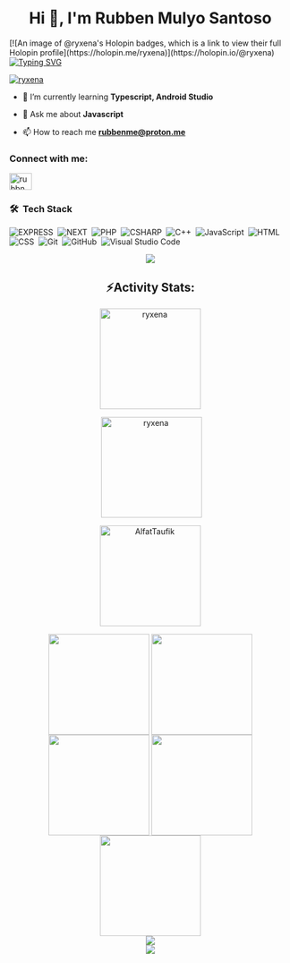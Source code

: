 <h1 align="center">Hi 👋, I'm Rubben Mulyo Santoso</h1>
[![An image of @ryxena's Holopin badges, which is a link to view their full Holopin profile](https://holopin.me/ryxena)](https://holopin.io/@ryxena)
<a href="https://git.io/typing-svg"><img align="center" src="https://readme-typing-svg.demolab.com?font=Fira+Code&weight=500&pause=1000&center=true&random=true&width=435&lines=Backend+Dev;Javascript+%26+Typescript+" alt="Typing SVG" /></a>

<p align="left"> <a href="https://github.com/ryo-ma/github-profile-trophy"><img src="https://github-profile-trophy.vercel.app/?username=ryxena" alt="ryxena" /></a> </p>

- 🌱 I’m currently learning **Typescript, Android Studio**

- 💬 Ask me about **Javascript**

- 📫 How to reach me **rubbenme@proton.me**

<h3 align="left">Connect with me:</h3>
<p align="left">
<a href="https://instagram.com/rubbnms" target="blank"><img align="center" src="https://raw.githubusercontent.com/rahuldkjain/github-profile-readme-generator/master/src/images/icons/Social/instagram.svg" alt="rubbnms" height="30" width="40" /></a>
</p>

### 🛠 &nbsp;Tech Stack
![EXPRESS](https://img.shields.io/badge/-express-05122A?style=for-the-badge&logo=express)&nbsp;
![NEXT](https://img.shields.io/badge/-next%20js-05122A?style=for-the-badge&logo=nextdotjs)&nbsp;
![PHP](https://img.shields.io/badge/-php-05122A?style=for-the-badge&logo=php)&nbsp;
![CSHARP](https://img.shields.io/badge/-csharp-05122A?style=for-the-badge&logo=csharp)&nbsp;
![C++](https://img.shields.io/badge/-C++-05122A?style=for-the-badge&logo=C%2B%2B&logoColor=00599C)&nbsp;
![JavaScript](https://img.shields.io/badge/-JavaScript-05122A?style=for-the-badge&logo=javascript)&nbsp;
![HTML](https://img.shields.io/badge/-HTML-05122A?style=for-the-badge&logo=HTML5)&nbsp;
![CSS](https://img.shields.io/badge/-CSS-05122A?style=for-the-badge&logo=CSS3&logoColor=1572B6)&nbsp;
![Git](https://img.shields.io/badge/-Git-05122A?style=for-the-badge&logo=git)&nbsp;
![GitHub](https://img.shields.io/badge/-GitHub-05122A?style=for-the-badge&logo=github)&nbsp;
![Visual Studio Code](https://img.shields.io/badge/-Visual%20Studio%20Code-05122A?style=for-the-badge&logo=visual-studio-code&logoColor=007ACC)&nbsp;


<div align="center">
<img align="center" src="https://user-images.githubusercontent.com/73097560/115834477-dbab4500-a447-11eb-908a-139a6edaec5c.gif"><h2 align="center">⚡Activity Stats:</h2>
<img align="center" height="180em" src="https://github-readme-stats.vercel.app/api/top-langs/?username=ryxena&layout=compact&theme=react" alt=ryxena />

<p>&nbsp;<img align="center" height="180em" src="https://github-readme-stats.vercel.app/api?username=ryxena&show_icons=true&locale=en&theme=react" alt="ryxena" /></p>

<p><img align="center" height="180em" src="https://github-readme-streak-stats.herokuapp.com/?user=ryxena&theme=react" alt="AlfatTaufik" /></p>

<img align="center" src="http://github-profile-summary-cards.vercel.app/api/cards/stats?username=ryxena&theme=react" height="180em" />
<img align="center" src="http://github-profile-summary-cards.vercel.app/api/cards/most-commit-language?username=ryxena&theme=react" height="180em" />
<img align="center" src="http://github-profile-summary-cards.vercel.app/api/cards/repos-per-language?username=ryxena&theme=react" height="180em" />
<img align="center" src="http://github-profile-summary-cards.vercel.app/api/cards/productive-time?username=ryxena&theme=react&gmtOffset=7" height="180em" />
<img align="center" src="http://github-profile-summary-cards.vercel.app/api/cards/profile-details?username=ryxena&theme=react" height="180em" />
<br>
<img align="center" src="https://user-images.githubusercontent.com/73097560/115834477-dbab4500-a447-11eb-908a-139a6edaec5c.gif">
<br>
<img align="center" src="https://github-readme-activity-graph.vercel.app/graph?username=ryxena&theme=react-dark"/>
</div>
